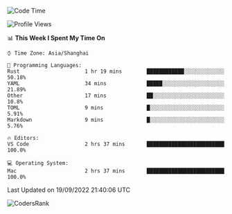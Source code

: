 <!--START_SECTION:waka-->
![Code Time](http://img.shields.io/badge/Code%20Time-1%2C679%20hrs%201%20min-blue)

![Profile Views](http://img.shields.io/badge/Profile%20Views-32-blue)

📊 **This Week I Spent My Time On** 

```text
⌚︎ Time Zone: Asia/Shanghai

💬 Programming Languages: 
Rust                     1 hr 19 mins        ████████████░░░░░░░░░░░░░   50.18% 
YAML                     34 mins             █████░░░░░░░░░░░░░░░░░░░░   21.89% 
Other                    17 mins             ██░░░░░░░░░░░░░░░░░░░░░░░   10.8% 
TOML                     9 mins              █░░░░░░░░░░░░░░░░░░░░░░░░   5.91% 
Markdown                 9 mins              █░░░░░░░░░░░░░░░░░░░░░░░░   5.76%

🔥 Editors: 
VS Code                  2 hrs 37 mins       █████████████████████████   100.0%

💻 Operating System: 
Mac                      2 hrs 37 mins       █████████████████████████   100.0%

```


 Last Updated on 19/09/2022 21:40:06 UTC
<!--END_SECTION:waka-->

![CodersRank](https://cr-skills-chart-widget.azurewebsites.net/api/api?username=BugenZhao&padding=16&tooltip=true&branding=false&sort-by-score=true&skills=Rust%2C%20Swift%2C%20C%2C%20TypeScript%2C%20Java%2C%20Go%2C%20Dart%2C%20C%2B%2B%2C%20Python%2C%20Assembly%2C%20Shell%2C%20Kotlin)
